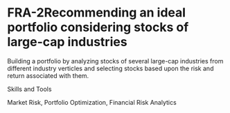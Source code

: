 # FRA-2Recommending an ideal portfolio considering stocks of large-cap industries

Building a portfolio by analyzing stocks of several large-cap industries from different industry verticles and selecting stocks based upon the risk and return associated with them.

Skills and Tools

Market Risk, Portfolio Optimization, Financial Risk Analytics
